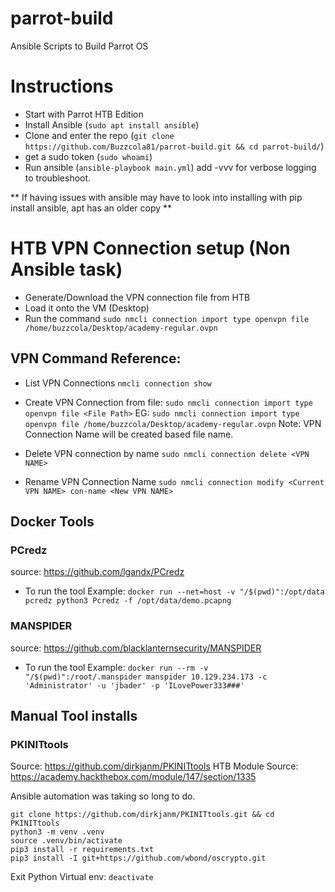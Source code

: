 # parrot-build
Ansible Scripts to Build Parrot OS

# Instructions
* Start with Parrot HTB Edition
* Install Ansible (`sudo apt install ansible`)
* Clone and enter the repo (`git clone https://github.com/Buzzcola81/parrot-build.git && cd parrot-build/`)
* get a sudo token (`sudo whoami`)
* Run ansible (`ansible-playbook main.yml`) add -vvv for verbose logging to troubleshoot.

** If having issues with ansible may have to look into installing with pip install ansible, apt has an older copy **

# HTB VPN Connection setup (Non Ansible task)
* Generate/Download the VPN connection file from HTB
* Load it onto the VM (Desktop)
* Run the command `sudo nmcli connection import type openvpn file /home/buzzcola/Desktop/academy-regular.ovpn`

## VPN Command Reference:
- List VPN Connections
`nmcli connection show`

- Create VPN Connection from file:
`sudo nmcli connection import type openvpn file <File Path>`
EG: `sudo nmcli connection import type openvpn file /home/buzzcola/Desktop/academy-regular.ovpn`
Note: VPN Connection Name will be created based file name.

- Delete VPN connection by name
`sudo nmcli connection delete <VPN NAME>`

- Rename VPN Connection Name
`sudo nmcli connection modify <Current VPN NAME> con-name <New VPN NAME>`

## Docker Tools
### PCredz
source: https://github.com/lgandx/PCredz

- To run the tool Example:
`docker run --net=host -v "/$(pwd)":/opt/data pcredz python3 Pcredz -f /opt/data/demo.pcapng`

### MANSPIDER
source: https://github.com/blacklanternsecurity/MANSPIDER
- To run the tool Example:
`docker run --rm -v "/$(pwd)":/root/.manspider manspider 10.129.234.173 -c 'Administrator' -u 'jbader' -p 'ILovePower333###'`


## Manual Tool installs
### PKINITtools 
Source: https://github.com/dirkjanm/PKINITtools
HTB Module Source: https://academy.hackthebox.com/module/147/section/1335

Ansible automation was taking so long to do.

```
git clone https://github.com/dirkjanm/PKINITtools.git && cd PKINITtools
python3 -m venv .venv
source .venv/bin/activate
pip3 install -r requirements.txt
pip3 install -I git+https://github.com/wbond/oscrypto.git

```
Exit Python Virtual env: `deactivate`

